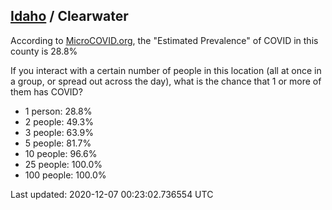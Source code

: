 
## [Idaho](/united-states/idaho) / Clearwater

According to [MicroCOVID.org](http://microcovid.org),
the "Estimated Prevalence" of COVID in this county is 28.8%

If you interact with a certain number of people in this location
(all at once in a group, or spread out across the day), what is the chance that
1 or more of them has COVID?

- 1 person: 28.8%
- 2 people: 49.3%
- 3 people: 63.9%
- 5 people: 81.7%
- 10 people: 96.6%
- 25 people: 100.0%
- 100 people: 100.0%

Last updated: 2020-12-07 00:23:02.736554 UTC
